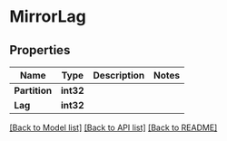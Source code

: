 # MirrorLag

## Properties

Name | Type | Description | Notes
------------ | ------------- | ------------- | -------------
**Partition** | **int32** |  | 
**Lag** | **int32** |  | 

[[Back to Model list]](../README.md#documentation-for-models) [[Back to API list]](../README.md#documentation-for-api-endpoints) [[Back to README]](../README.md)


